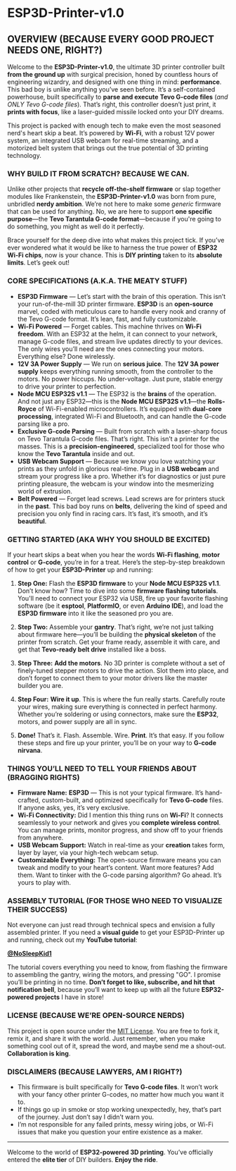 # ESP3D-Printer-v1.0

## OVERVIEW (BECAUSE EVERY GOOD PROJECT NEEDS ONE, RIGHT?)
Welcome to the **ESP3D-Printer-v1.0**, the ultimate 3D printer controller built **from the ground up** with surgical precision, honed by countless hours of engineering wizardry, and designed with one thing in mind: **performance**. This bad boy is unlike anything you’ve seen before. It’s a self-contained powerhouse, built specifically to **parse and execute** **Tevo G-code files** (*and ONLY Tevo G-code files*). That’s right, this controller doesn’t just print, it **prints with focus**, like a laser-guided missile locked onto your DIY dreams.

This project is packed with enough tech to make even the most seasoned nerd's heart skip a beat. It’s powered by **Wi-Fi**, with a robust 12V power system, an integrated USB webcam for real-time streaming, and a motorized belt system that brings out the true potential of 3D printing technology.

### WHY BUILD IT FROM SCRATCH? BECAUSE WE CAN.
Unlike other projects that **recycle off-the-shelf firmware** or slap together modules like Frankenstein, the **ESP3D-Printer-v1.0** was born from pure, unbridled **nerdy ambition**. We’re not here to make some *generic* firmware that can be used for anything. No, we are here to support **one specific purpose**—the **Tevo Tarantula G-code format**—because if you're going to do something, you might as well do it perfectly.

Brace yourself for the deep dive into what makes this project tick. If you’ve ever wondered what it would be like to harness the true power of **ESP32 Wi-Fi chips**, now is your chance. This is **DIY printing** taken to its **absolute limits**. Let’s geek out!

### CORE SPECIFICATIONS (A.K.A. THE MEATY STUFF)
- **ESP3D Firmware** — Let’s start with the brain of this operation. This isn’t your run-of-the-mill 3D printer firmware. **ESP3D** is an **open-source** marvel, coded with meticulous care to handle every nook and cranny of the Tevo G-code format. It’s lean, fast, and fully customizable.
- **Wi-Fi Powered** — Forget cables. This machine thrives on **Wi-Fi freedom**. With an ESP32 at the helm, it can connect to your network, manage G-code files, and stream live updates directly to your devices. The only wires you’ll need are the ones connecting your motors. Everything else? Done wirelessly.
- **12V 3A Power Supply** — We run on **serious juice**. The **12V 3A power supply** keeps everything running smooth, from the controller to the motors. No power hiccups. No under-voltage. Just pure, stable energy to drive your printer to perfection.
- **Node MCU ESP32S v1.1** — The ESP32 is the **brains** of the operation. And not just any ESP32—this is the **Node MCU ESP32S v1.1**—the **Rolls-Royce** of Wi-Fi-enabled microcontrollers. It’s equipped with **dual-core processing**, integrated Wi-Fi and Bluetooth, and can handle the G-code parsing like a pro.
- **Exclusive G-code Parsing** — Built from scratch with a laser-sharp focus on Tevo Tarantula G-code files. That’s right. This isn’t a printer for the masses. This is a **precision-engineered**, specialized tool for those who know the **Tevo Tarantula** inside and out.
- **USB Webcam Support** — Because we know you love watching your prints as they unfold in glorious real-time. Plug in a **USB webcam** and stream your progress like a pro. Whether it’s for diagnostics or just pure printing pleasure, the webcam is your window into the mesmerizing world of extrusion.
- **Belt Powered** — Forget lead screws. Lead screws are for printers stuck in the **past**. This bad boy runs on **belts**, delivering the kind of speed and precision you only find in racing cars. It’s fast, it’s smooth, and it’s **beautiful**.

### GETTING STARTED (AKA WHY YOU SHOULD BE EXCITED)
If your heart skips a beat when you hear the words **Wi-Fi flashing**, **motor control** or **G-code**, you’re in for a treat. Here’s the step-by-step breakdown of how to get your **ESP3D-Printer** up and running:

1. **Step One:** Flash the **ESP3D firmware** to your **Node MCU ESP32S v1.1**. Don’t know how? Time to dive into some **firmware flashing tutorials**. You'll need to connect your ESP32 via USB, fire up your favorite flashing software (be it **esptool**, **PlatformIO**, or even **Arduino IDE**), and load the **ESP3D firmware** into it like the seasoned pro you are.
   
2. **Step Two:** Assemble your **gantry**. That’s right, we’re not just talking about firmware here—you’ll be building the **physical skeleton** of the printer from scratch. Get your frame ready, assemble it with care, and get that **Tevo-ready belt drive** installed like a boss.
   
3. **Step Three:** **Add the motors**. No 3D printer is complete without a set of finely-tuned stepper motors to drive the action. Slot them into place, and don’t forget to connect them to your motor drivers like the master builder you are.

4. **Step Four:** **Wire it up**. This is where the fun really starts. Carefully route your wires, making sure everything is connected in perfect harmony. Whether you’re soldering or using connectors, make sure the **ESP32**, motors, and power supply are all in sync.
   
5. **Done!** That’s it. Flash. Assemble. Wire. **Print**. It’s that easy. If you follow these steps and fire up your printer, you’ll be on your way to **G-code nirvana**.

### THINGS YOU’LL NEED TO TELL YOUR FRIENDS ABOUT (BRAGGING RIGHTS)
- **Firmware Name:** **ESP3D** — This is not your typical firmware. It’s hand-crafted, custom-built, and optimized specifically for **Tevo G-code** files. If anyone asks, yes, it’s very exclusive.
- **Wi-Fi Connectivity:** Did I mention this thing runs on **Wi-Fi**? It connects seamlessly to your network and gives you **complete wireless control**. You can manage prints, monitor progress, and show off to your friends from anywhere. 
- **USB Webcam Support:** Watch in real-time as your **creation** takes form, layer by layer, via your high-tech webcam setup.
- **Customizable Everything:** The open-source firmware means you can tweak and modify to your heart’s content. Want more features? Add them. Want to tinker with the G-code parsing algorithm? Go ahead. It’s yours to play with.

### ASSEMBLY TUTORIAL (FOR THOSE WHO NEED TO VISUALIZE THEIR SUCCESS)
Not everyone can just read through technical specs and envision a fully assembled printer. If you need a **visual guide** to get your ESP3D-Printer up and running, check out my **YouTube tutorial**:

**[@NoSleepKid1](https://www.youtube.com/@NoSleepKid1)**

The tutorial covers everything you need to know, from flashing the firmware to assembling the gantry, wiring the motors, and pressing "GO". I promise you’ll be printing in no time. **Don’t forget to like, subscribe, and hit that notification bell**, because you’ll want to keep up with all the future **ESP32-powered projects** I have in store!

### LICENSE (BECAUSE WE’RE OPEN-SOURCE NERDS)
This project is open source under the [MIT License](https://opensource.org/licenses/MIT). You are free to fork it, remix it, and share it with the world. Just remember, when you make something cool out of it, spread the word, and maybe send me a shout-out. **Collaboration is king**.

### DISCLAIMERS (BECAUSE LAWYERS, AM I RIGHT?)
- This firmware is built specifically for **Tevo G-code files**. It won’t work with your fancy other printer G-codes, no matter how much you want it to.
- If things go up in smoke or stop working unexpectedly, hey, that’s part of the journey. Just don’t say I didn’t warn you.
- I’m not responsible for any failed prints, messy wiring jobs, or Wi-Fi issues that make you question your entire existence as a maker.

---

Welcome to the world of **ESP32-powered 3D printing**. You’ve officially entered the **elite tier** of DIY builders. **Enjoy the ride**.
